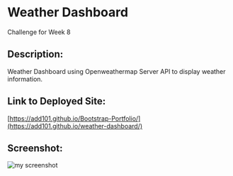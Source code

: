 # Weather Dashboard 
Challenge for Week 8

## Description:

Weather Dashboard using Openweathermap Server API to display weather information. 

## Link to Deployed Site:

[https://add101.github.io/Bootstrap-Portfolio/](https://add101.github.io/weather-dashboard/)

## Screenshot:

![my screenshot](images/CSS_Portfolio-Screenshot.jpg)

